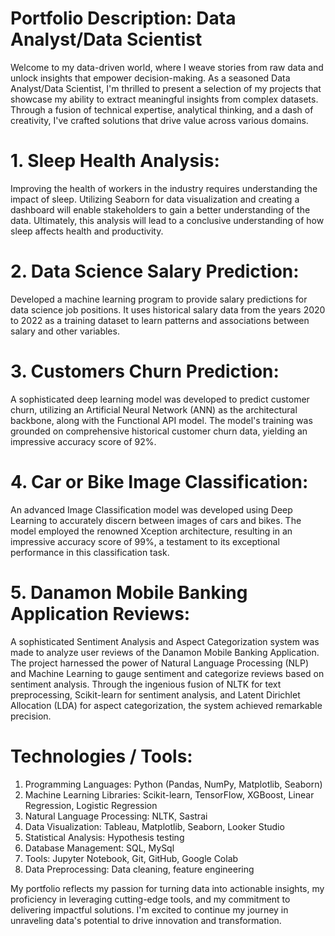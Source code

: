 # Portfolio Description: Data Analyst/Data Scientist

Welcome to my data-driven world, where I weave stories from raw data and unlock insights that empower decision-making. As a seasoned Data Analyst/Data Scientist, I'm thrilled to present a selection of my projects that showcase my ability to extract meaningful insights from complex datasets. Through a fusion of technical expertise, analytical thinking, and a dash of creativity, I've crafted solutions that drive value across various domains.

# 1. Sleep Health Analysis:
Improving the health of workers in the industry requires understanding the impact of sleep. Utilizing Seaborn for data visualization and creating a dashboard will enable stakeholders to gain a better understanding of the data. Ultimately, this analysis will lead to a conclusive understanding of how sleep affects health and productivity.

# 2. Data Science Salary Prediction:
Developed a machine learning program to provide salary predictions for data science job positions. It uses historical salary data from the years 2020 to 2022 as a training dataset to learn patterns and associations between salary and other variables.

# 3. Customers Churn Prediction:
A sophisticated deep learning model was developed to predict customer churn, utilizing an Artificial Neural Network (ANN) as the architectural backbone, along with the Functional API model. The model's training was grounded on comprehensive historical customer churn data, yielding an impressive accuracy score of 92%.

# 4. Car or Bike Image Classification:
An advanced Image Classification model was developed using Deep Learning to accurately discern between images of cars and bikes. The model employed the renowned Xception architecture, resulting in an impressive accuracy score of 99%, a testament to its exceptional performance in this classification task.

# 5. Danamon Mobile Banking Application Reviews: 
A sophisticated Sentiment Analysis and Aspect Categorization system was made to analyze user reviews of the Danamon Mobile Banking Application. The project harnessed the power of Natural Language Processing (NLP) and Machine Learning to gauge sentiment and categorize reviews based on sentiment analysis. Through the ingenious fusion of NLTK for text preprocessing, Scikit-learn for sentiment analysis, and Latent Dirichlet Allocation (LDA) for aspect categorization, the system achieved remarkable precision.

# Technologies / Tools:

1. Programming Languages: Python (Pandas, NumPy, Matplotlib, Seaborn)
2. Machine Learning Libraries: Scikit-learn, TensorFlow, XGBoost, Linear Regression, Logistic Regression
3. Natural Language Processing: NLTK, Sastrai
4. Data Visualization: Tableau, Matplotlib, Seaborn, Looker Studio
5. Statistical Analysis: Hypothesis testing
6. Database Management: SQL, MySql
7. Tools: Jupyter Notebook, Git, GitHub, Google Colab
8. Data Preprocessing: Data cleaning, feature engineering

My portfolio reflects my passion for turning data into actionable insights, my proficiency in leveraging cutting-edge tools, and my commitment to delivering impactful solutions. I'm excited to continue my journey in unraveling data's potential to drive innovation and transformation.
